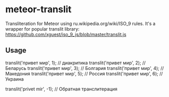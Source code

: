 # meteor-translit
Transliteration for Meteor using ru.wikipedia.org/wiki/ISO_9 rules.
It's a wrapper for popular translit library: https://github.com/xguest/iso_9_js/blob/master/translit.js

## Usage

translit('привет мир', 1); // диакритика
translit('привет мир', 2); // Беларусь
translit('привет мир', 3); // Болгария
translit('привет мир', 4); // Македония
translit('привет мир', 5); // Россия
translit('привет мир', 6); // Украина

translit('privet mir', -1); // Обратная транслитерация